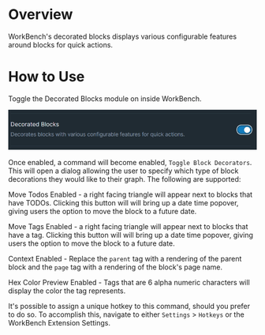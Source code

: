 # Overview

WorkBench's decorated blocks displays various configurable features around blocks for quick actions.

# How to Use

Toggle the Decorated Blocks module on inside WorkBench.

![](media/toggle-decorated-blocks.png)

Once enabled, a command will become enabled, `Toggle Block Decorators`. This will open a dialog allowing the user to specify which type of block decorations they would like to their graph. The following are supported:

Move Todos Enabled - a right facing triangle will appear next to blocks that have TODOs. Clicking this button will will bring up a date time popover, giving users the option to move the block to a future date.

Move Tags Enabled - a right facing triangle will appear next to blocks that have a tag. Clicking this button will will bring up a date time popover, giving users the option to move the block to a future date.

Context Enabled - Replace the `parent` tag with a rendering of the parent block and the `page` tag with a rendering of the block's page name.

Hex Color Preview Enabled - Tags that are 6 alpha numeric characters will display the color the tag represents.

It's possible to assign a unique hotkey to this command, should you prefer to do so. To accomplish this, navigate to either `Settings` > `Hotkeys` or the WorkBench Extension Settings.
